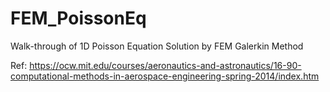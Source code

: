 # FEM_PoissonEq
Walk-through of 1D Poisson Equation Solution by FEM Galerkin Method

Ref: https://ocw.mit.edu/courses/aeronautics-and-astronautics/16-90-computational-methods-in-aerospace-engineering-spring-2014/index.htm
